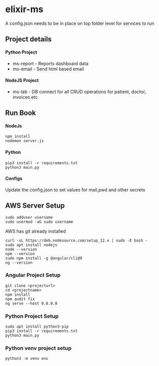 # elixir-ms
A config.json needs to be in place on top folder level for services to run

## Project details
#### Python Project
- ms-report    -  Reports dashboard data 
- ms-email     -  Send html based email
#### NodeJS Project
- ms-lab       -  DB connect for all CRUD operations for patient, doctor, invoices etc

## Run Book
#### NodeJs
```
npm install
nodemon server.js
```
#### Python
```
pip3 install -r requirements.txt
python3 main.py
```
#### Configs
Update the config.json to set values for mail,pwd and other secrets

## AWS Server Setup
```
sudo adduser username
sudo usermod -aG sudo username
```
AWS has git already installed

```
curl -sL https://deb.nodesource.com/setup_12.x | sudo -E bash -
sudo apt install nodejs
node --version
npm --version
sudo npm install -g @angular/cli@9
ng --version
```
### Angular Project Setup
```
git clone <projecturl>
cd <projectname>
npm install
npm audit fix
ng serve --host 0.0.0.0
```
### Python Project Setup
```
sudo apt install python3-pip
pip3 install -r requirements.txt
python3 main.py
```

### Python venv project setup
```
python3 -m venv env

```

